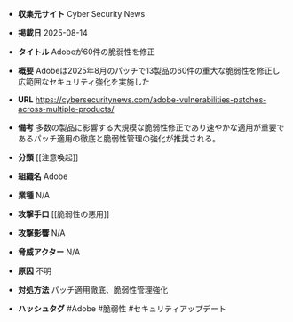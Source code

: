 - **収集元サイト**
Cyber Security News

- **掲載日**
2025-08-14

- **タイトル**
Adobeが60件の脆弱性を修正

- **概要**
Adobeは2025年8月のパッチで13製品の60件の重大な脆弱性を修正し広範囲なセキュリティ強化を実施した

- **URL**
https://cybersecuritynews.com/adobe-vulnerabilities-patches-across-multiple-products/

- **備考**
多数の製品に影響する大規模な脆弱性修正であり速やかな適用が重要であるパッチ適用の徹底と脆弱性管理の強化が推奨される。

- **分類**
[[注意喚起]]

- **組織名**
Adobe

- **業種**
N/A

- **攻撃手口**
[[脆弱性の悪用]]

- **攻撃影響**
N/A

- **脅威アクター**
N/A

- **原因**
不明

- **対処方法**
パッチ適用徹底、脆弱性管理強化

- **ハッシュタグ**
#Adobe #脆弱性 #セキュリティアップデート
